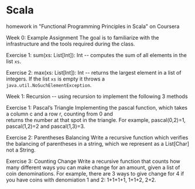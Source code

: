 # Scala
homework in "Functional Programming Principles in Scala" on Coursera

Week 0: Example Assignment
  The goal is to familiarize with the infrastructure and the tools required during the class.
  
  Exercise 1: sum(xs: List[Int]): Int -- computes the sum of all elements in the list `xs`.
  
  Exercise 2: max(xs: List[Int]): Int -- returns the largest element in a list of integers. If the
  list `xs` is empty it throws a `java.util.NoSuchElementException`.
  
Week 1: Recursion -- using recursion to implement the following 3 methods

  Exercise 1: Pascal’s Triangle
    Implementing the pascal function, which takes a column c and a row r, counting from 0 and    
    returns the number at that spot in the triangle. For example, pascal(0,2)=1, pascal(1,2)=2 and 
    pascal(1,3)=3.
    
  Exercise 2: Parentheses Balancing
    Write a recursive function which verifies the balancing of parentheses in a string, which we 
    represent as a List[Char] not a String.
    
  Exercise 3: Counting Change
    Write a recursive function that counts how many different ways you can make change for an 
    amount, given a list of coin denominations. For example, there are 3 ways to give change for 4 
    if you have coins with denomiation 1 and 2: 1+1+1+1, 1+1+2, 2+2.
